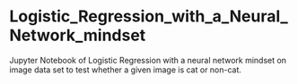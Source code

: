 # Logistic_Regression_with_a_Neural_Network_mindset

Jupyter Notebook of Logistic Regression with a neural network mindset on image data set to test whether a given image is cat or non-cat.
